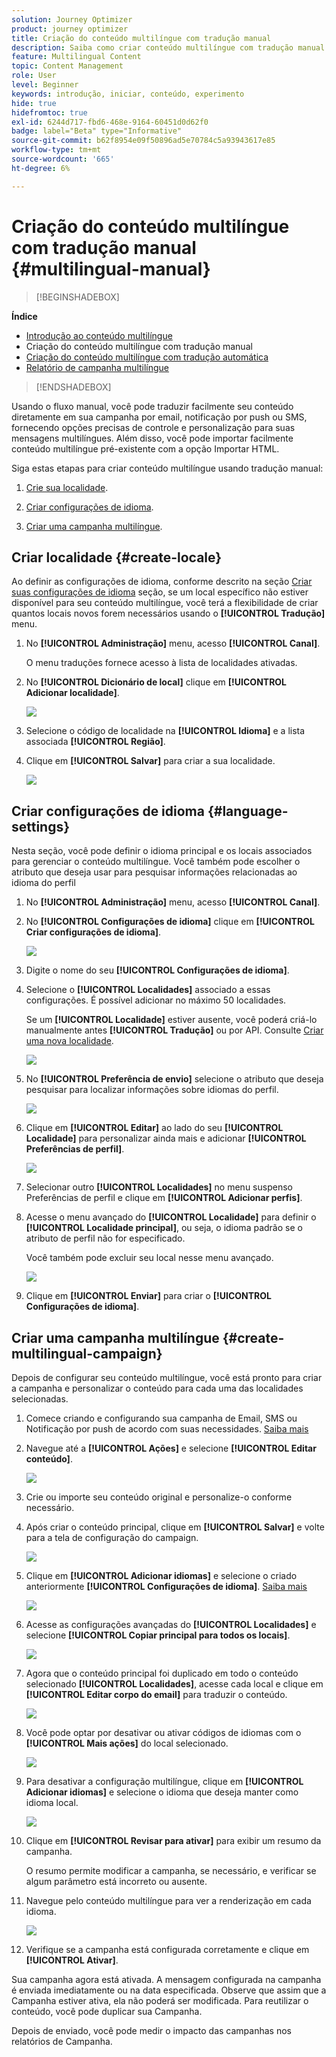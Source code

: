 ```yaml
---
solution: Journey Optimizer
product: journey optimizer
title: Criação do conteúdo multilíngue com tradução manual
description: Saiba como criar conteúdo multilíngue com tradução manual no Journey Optimizer
feature: Multilingual Content
topic: Content Management
role: User
level: Beginner
keywords: introdução, iniciar, conteúdo, experimento
hide: true
hidefromtoc: true
exl-id: 6244d717-fbd6-468e-9164-60451d0d62f0
badge: label="Beta" type="Informative"
source-git-commit: b62f8954e09f50896ad5e70784c5a93943617e85
workflow-type: tm+mt
source-wordcount: '665'
ht-degree: 6%

---
```


# Criação do conteúdo multilíngue com tradução manual {#multilingual-manual}

>[!BEGINSHADEBOX]

**Índice**

* [Introdução ao conteúdo multilíngue](multilingual-gs.md)
* Criação do conteúdo multilíngue com tradução manual
* [Criação do conteúdo multilíngue com tradução automática](multilingual-automated.md)
* [Relatório de campanha multilíngue](multilingual-report.md)

>[!ENDSHADEBOX]

Usando o fluxo manual, você pode traduzir facilmente seu conteúdo diretamente em sua campanha por email, notificação por push ou SMS, fornecendo opções precisas de controle e personalização para suas mensagens multilíngues. Além disso, você pode importar facilmente conteúdo multilíngue pré-existente com a opção Importar HTML.

Siga estas etapas para criar conteúdo multilíngue usando tradução manual:

1. [Crie sua localidade](#create-locale).

1. [Criar configurações de idioma](#create-language-settings).

1. [Criar uma campanha multilíngue](#create-a-multilingual-campaign).

## Criar localidade {#create-locale}

Ao definir as configurações de idioma, conforme descrito na seção [Criar suas configurações de idioma](#language-settings) seção, se um local específico não estiver disponível para seu conteúdo multilíngue, você terá a flexibilidade de criar quantos locais novos forem necessários usando o **[!UICONTROL Tradução]** menu.

1. No **[!UICONTROL Administração]** menu, acesso **[!UICONTROL Canal]**.

   O menu traduções fornece acesso à lista de localidades ativadas.

1. No **[!UICONTROL Dicionário de local]** clique em **[!UICONTROL Adicionar localidade]**.

   ![](assets/locale_1.png)

1. Selecione o código de localidade na **[!UICONTROL Idioma]** e a lista associada **[!UICONTROL Região]**.

1. Clique em **[!UICONTROL Salvar]** para criar a sua localidade.

   ![](assets/locale_2.png)

## Criar configurações de idioma {#language-settings}

Nesta seção, você pode definir o idioma principal e os locais associados para gerenciar o conteúdo multilíngue. Você também pode escolher o atributo que deseja usar para pesquisar informações relacionadas ao idioma do perfil

1. No **[!UICONTROL Administração]** menu, acesso **[!UICONTROL Canal]**.

1. No **[!UICONTROL Configurações de idioma]** clique em **[!UICONTROL Criar configurações de idioma]**.

   ![](assets/multilingual-settings-1.png)

1. Digite o nome do seu **[!UICONTROL Configurações de idioma]**.

1. Selecione o **[!UICONTROL Localidades]** associado a essas configurações. É possível adicionar no máximo 50 localidades.

   Se um **[!UICONTROL Localidade]** estiver ausente, você poderá criá-lo manualmente antes **[!UICONTROL Tradução]** ou por API. Consulte [Criar uma nova localidade](#create-locale).

   ![](assets/multilingual-settings-2.png)

1. No **[!UICONTROL Preferência de envio]** selecione o atributo que deseja pesquisar para localizar informações sobre idiomas do perfil.

   ![](assets/multilingual-settings-3.png)

1. Clique em **[!UICONTROL Editar]** ao lado do seu **[!UICONTROL Localidade]** para personalizar ainda mais e adicionar **[!UICONTROL Preferências de perfil]**.

   ![](assets/multilingual-settings-4.png)

1. Selecionar outro **[!UICONTROL Localidades]** no menu suspenso Preferências de perfil e clique em **[!UICONTROL Adicionar perfis]**.

1. Acesse o menu avançado do **[!UICONTROL Localidade]** para definir o **[!UICONTROL Localidade principal]**, ou seja, o idioma padrão se o atributo de perfil não for especificado.

   Você também pode excluir seu local nesse menu avançado.

   ![](assets/multilingual-settings-5.png)

1. Clique em **[!UICONTROL Enviar]** para criar o **[!UICONTROL Configurações de idioma]**.

<!--
1. Access the **[!UICONTROL Channel surfaces]** menu and create a new channel surface or select an existing one.

1. In the **[!UICONTROL Header parameters]** section, select the **[!UICONTROL Enable multilingual]** option.

1. Select your **[!UICONTROL Locales dictionary]** and add as many as needed.
-->

## Criar uma campanha multilíngue {#create-multilingual-campaign}

Depois de configurar seu conteúdo multilíngue, você está pronto para criar a campanha e personalizar o conteúdo para cada uma das localidades selecionadas.

1. Comece criando e configurando sua campanha de Email, SMS ou Notificação por push de acordo com suas necessidades. [Saiba mais](../campaigns/create-campaign.md)

1. Navegue até a **[!UICONTROL Ações]** e selecione **[!UICONTROL Editar conteúdo]**.

   ![](assets/multilingual-campaign-1.png)

1. Crie ou importe seu conteúdo original e personalize-o conforme necessário.

1. Após criar o conteúdo principal, clique em **[!UICONTROL Salvar]** e volte para a tela de configuração do campaign.

   ![](assets/multilingual-campaign-2.png)

1. Clique em **[!UICONTROL Adicionar idiomas]** e selecione o criado anteriormente **[!UICONTROL Configurações de idioma]**. [Saiba mais](#create-language-settings)

   ![](assets/multilingual-campaign-3.png)

1. Acesse as configurações avançadas do **[!UICONTROL Localidades]** e selecione **[!UICONTROL Copiar principal para todos os locais]**.

   ![](assets/multilingual-campaign-4.png)

1. Agora que o conteúdo principal foi duplicado em todo o conteúdo selecionado  **[!UICONTROL Localidades]**, acesse cada local e clique em **[!UICONTROL Editar corpo do email]** para traduzir o conteúdo.

   ![](assets/multilingual-campaign-5.png)

1. Você pode optar por desativar ou ativar códigos de idiomas com o **[!UICONTROL Mais ações]** do local selecionado.

   ![](assets/multilingual-campaign-6.png)

1. Para desativar a configuração multilíngue, clique em **[!UICONTROL Adicionar idiomas]** e selecione o idioma que deseja manter como idioma local.

   ![](assets/multilingual-campaign-7.png)

1. Clique em **[!UICONTROL Revisar para ativar]** para exibir um resumo da campanha.

   O resumo permite modificar a campanha, se necessário, e verificar se algum parâmetro está incorreto ou ausente.

1. Navegue pelo conteúdo multilíngue para ver a renderização em cada idioma.

   ![](assets/multilingual-campaign-8.png)

1. Verifique se a campanha está configurada corretamente e clique em **[!UICONTROL Ativar]**.

Sua campanha agora está ativada. A mensagem configurada na campanha é enviada imediatamente ou na data especificada. Observe que assim que a Campanha estiver ativa, ela não poderá ser modificada. Para reutilizar o conteúdo, você pode duplicar sua Campanha.

Depois de enviado, você pode medir o impacto das campanhas nos relatórios de Campanha.

<!--
# Create a multilingual journey {#create-multilingual-journey}

1. Create your journey with a Delivery and personalize your content as needed.
1. From your delivery action, click Edit content.
1. Click Add languages.

-->

